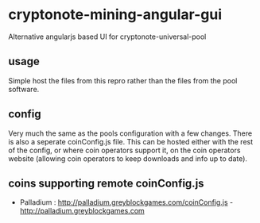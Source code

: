 # cryptonote-mining-angular-gui
Alternative angularjs based UI for cryptonote-universal-pool
## usage
Simple host the files from this repro rather than the files from the pool software.
## config
Very much the same as the pools configuration with a few changes. There is also a seperate coinConfig.js file. This can be hosted either with the rest of the config, or where coin operators support it, on the coin operators website (allowing coin operators to keep downloads and info up to date).
## coins supporting remote coinConfig.js
* Palladium : http://palladium.greyblockgames.com/coinConfig.js - http://palladium.greyblockgames.com
